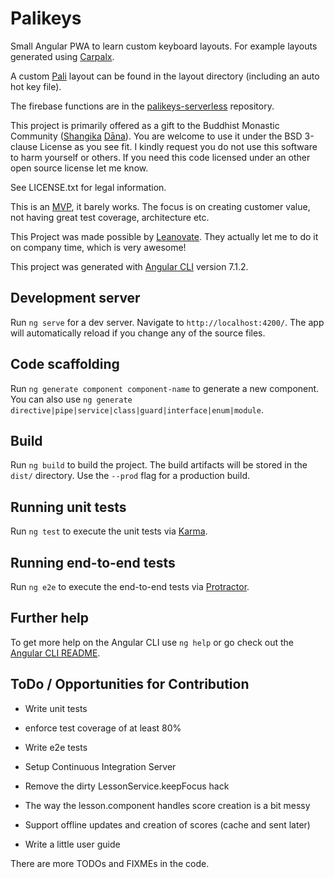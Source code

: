 # Palikeys

Small Angular PWA to learn custom keyboard layouts.
For example layouts generated using [Carpalx](http://mkweb.bcgsc.ca/carpalx/).

A custom [Pali](https://en.wikipedia.org/wiki/Pali) layout can be found in the layout directory (including an auto hot key file).

The firebase functions are in the [palikeys-serverless](https://github.com/notfb/palikeys-serverless) repository.

This project is primarily offered as a gift to the Buddhist Monastic Community
([Shangika](https://en.wikipedia.org/wiki/Sangha) [Dāna](https://en.wikipedia.org/wiki/Dāna#Buddhism)).
You are welcome to use it under the BSD 3-clause License as you see fit.
I kindly request you do not use this software to harm yourself or others.
If you need this code licensed under an other open source license let me know.

See LICENSE.txt for legal information.

This is an [MVP](https://en.wikipedia.org/wiki/Minimum_viable_product), it barely works.
The focus is on creating customer value, not having great test coverage, architecture etc.

This Project was made possible by [Leanovate](https://www.leanovate.de/).
They actually let me to do it on company time, which is very awesome!

This project was generated with [Angular CLI](https://github.com/angular/angular-cli) version 7.1.2.

## Development server

Run `ng serve` for a dev server. Navigate to `http://localhost:4200/`. The app will automatically reload if you change any of the source files.

## Code scaffolding

Run `ng generate component component-name` to generate a new component. You can also use `ng generate directive|pipe|service|class|guard|interface|enum|module`.

## Build

Run `ng build` to build the project. The build artifacts will be stored in the `dist/` directory. Use the `--prod` flag for a production build.

## Running unit tests

Run `ng test` to execute the unit tests via [Karma](https://karma-runner.github.io).

## Running end-to-end tests

Run `ng e2e` to execute the end-to-end tests via [Protractor](http://www.protractortest.org/).

## Further help

To get more help on the Angular CLI use `ng help` or go check out the [Angular CLI README](https://github.com/angular/angular-cli/blob/master/README.md).

## ToDo / Opportunities for Contribution

- Write unit tests
- enforce test coverage of at least 80%
- Write e2e tests
- Setup Continuous Integration Server

- Remove the dirty LessonService.keepFocus hack
- The way the lesson.component handles score creation is a bit messy

- Support offline updates and creation of scores (cache and sent later)
- Write a little user guide

There are more TODOs and FIXMEs in the code.

